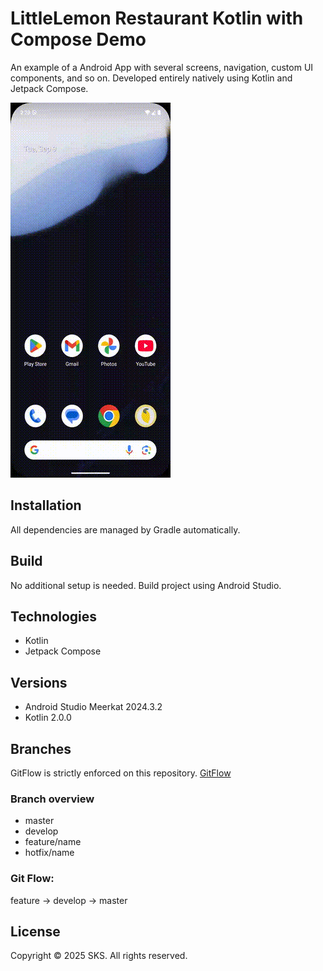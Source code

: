 # LittleLemon Restaurant Kotlin with Compose Demo
An example of a Android App with several screens, navigation, custom UI components, and so on. 
Developed entirely natively using Kotlin and Jetpack Compose.

![Demo](demo.gif)

## Installation
All dependencies are managed by Gradle automatically.

## Build
No additional setup is needed. Build project using Android Studio.

## Technologies
* Kotlin
* Jetpack Compose

## Versions
* Android Studio Meerkat 2024.3.2
* Kotlin 2.0.0

## Branches
GitFlow is strictly enforced on this repository. [GitFlow](https://www.atlassian.com/git/tutorials/comparing-workflows/gitflow-workflow)

### Branch overview
* master
* develop
* feature/name
* hotfix/name

### Git Flow:
feature -> develop -> master

## License
Copyright © 2025 SKS. All rights reserved.
